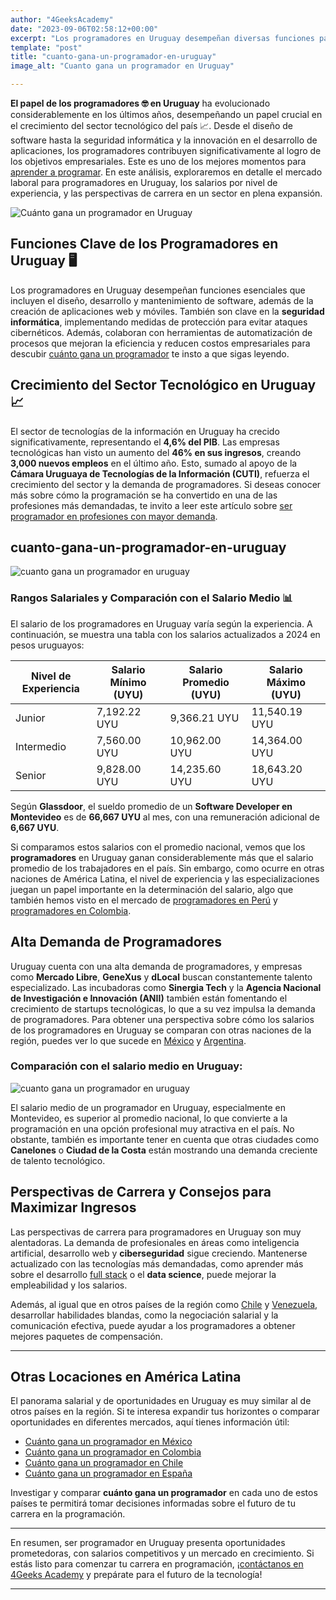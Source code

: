 ```yaml
---
author: "4GeeksAcademy"
date: "2023-09-06T02:58:12+00:00"
excerpt: "Los programadores en Uruguay desempeñan diversas funciones para contribuir al logro de objetivos empresariales. Esto incluye el diseño, desarrollo y mantenimiento de software, así como la creación de aplicaciones web y móviles"
template: "post"
title: "cuanto-gana-un-programador-en-uruguay"
image_alt: "Cuanto gana un programador en Uruguay"

---
```



**El papel de los programadores 🤓 en Uruguay** ha evolucionado considerablemente en los últimos años, desempeñando un papel crucial en el crecimiento del sector tecnológico del país 📈. Desde el diseño de software hasta la seguridad informática y la innovación en el desarrollo de aplicaciones, los programadores contribuyen significativamente al logro de los objetivos empresariales. Este es uno de los mejores momentos para [aprender a programar](https://4geeksacademy.com/es/aprender-a-programar/aprender-a-programar-desde-cero). En este análisis, exploraremos en detalle el mercado laboral para programadores en Uruguay, los salarios por nivel de experiencia, y las perspectivas de carrera en un sector en plena expansión.

![Cuánto gana un programador en Uruguay](https://breathecode.herokuapp.com/v1/media/file/uruguay-montevideo-2-jpg)

## Funciones Clave de los Programadores en Uruguay 🖥️

Los programadores en Uruguay desempeñan funciones esenciales que incluyen el diseño, desarrollo y mantenimiento de software, además de la creación de aplicaciones web y móviles. También son clave en la **seguridad informática**, implementando medidas de protección para evitar ataques cibernéticos. Además, colaboran con herramientas de automatización de procesos que mejoran la eficiencia y reducen costos empresariales para descubir [cuánto gana un programador](/es/cuanto-gana-un-programador/cuanto-gana-un-programador) te insto a que sigas leyendo.

## Crecimiento del Sector Tecnológico en Uruguay 📈

El sector de tecnologías de la información en Uruguay ha crecido significativamente, representando el **4,6% del PIB**. Las empresas tecnológicas han visto un aumento del **46% en sus ingresos**, creando **3,000 nuevos empleos** en el último año. Esto, sumado al apoyo de la **Cámara Uruguaya de Tecnologías de la Información (CUTI)**, refuerza el crecimiento del sector y la demanda de programadores. Si deseas conocer más sobre cómo la programación se ha convertido en una de las profesiones más demandadas, te invito a leer este artículo sobre [ser programador en profesiones con mayor demanda](https://4geeksacademy.com/es/cuanto-gana-un-programador/ser-programador-entre-las-profesiones-con-mayor-demanda).

## cuanto-gana-un-programador-en-uruguay

![cuanto gana un programador en uruguay](https://breathecode.herokuapp.com/v1/media/file/comparacion-de-rango-salariales-jpg)

### Rangos Salariales y Comparación con el Salario Medio 📊

El salario de los programadores en Uruguay varía según la experiencia. A continuación, se muestra una tabla con los salarios actualizados a 2024 en pesos uruguayos:

| Nivel de Experiencia | Salario Mínimo (UYU) | Salario Promedio (UYU) | Salario Máximo (UYU) |
|---|---|---|---|
| Junior | 7,192.22 UYU | 9,366.21 UYU | 11,540.19 UYU |
| Intermedio | 7,560.00 UYU | 10,962.00 UYU | 14,364.00 UYU |
| Senior | 9,828.00 UYU | 14,235.60 UYU | 18,643.20 UYU |


Según **Glassdoor**, el sueldo promedio de un **Software Developer en Montevideo** es de **66,667 UYU** al mes, con una remuneración adicional de **6,667 UYU**.

Si comparamos estos salarios con el promedio nacional, vemos que los **programadores** en Uruguay ganan considerablemente más que el salario promedio de los trabajadores en el país. Sin embargo, como ocurre en otras naciones de América Latina, el nivel de experiencia y las especializaciones juegan un papel importante en la determinación del salario, algo que también hemos visto en el mercado de [programadores en Perú](https://4geeksacademy.com/es/cuanto-gana-un-programador/cuanto-gana-un-programador-en-peru) y [programadores en Colombia](https://4geeksacademy.com/es/cuanto-gana-un-programador/cuanto-gana-un-programador-en-colombia).

## Alta Demanda de Programadores

Uruguay cuenta con una alta demanda de programadores, y empresas como **Mercado Libre**, **GeneXus** y **dLocal** buscan constantemente talento especializado. Las incubadoras como **Sinergia Tech** y la **Agencia Nacional de Investigación e Innovación (ANII)** también están fomentando el crecimiento de startups tecnológicas, lo que a su vez impulsa la demanda de programadores. Para obtener una perspectiva sobre cómo los salarios de los programadores en Uruguay se comparan con otras naciones de la región, puedes ver lo que sucede en [México](https://4geeksacademy.com/es/cuanto-gana-un-programador/cuanto-gana-un-programador-en-mexico) y [Argentina](https://4geeksacademy.com/es/cuanto-gana-un-programador/cuanto-gana-un-programador-en-argentina).

### Comparación con el salario medio en Uruguay:

![cuanto gana un programador en uruguay](https://breathecode.herokuapp.com/v1/media/file/grafica-uruguay-locaciones-jpg)

El salario medio de un programador en Uruguay, especialmente en Montevideo, es superior al promedio nacional, lo que convierte a la programación en una opción profesional muy atractiva en el país. No obstante, también es importante tener en cuenta que otras ciudades como **Canelones** o **Ciudad de la Costa** están mostrando una demanda creciente de talento tecnológico.

## Perspectivas de Carrera y Consejos para Maximizar Ingresos

Las perspectivas de carrera para programadores en Uruguay son muy alentadoras. La demanda de profesionales en áreas como inteligencia artificial, desarrollo web y **ciberseguridad** sigue creciendo. Mantenerse actualizado con las tecnologías más demandadas, como aprender más sobre el desarrollo [full stack](https://4geeksacademy.com/es/coding-bootcamps/desarrollador-full-stack) o el **data science**, puede mejorar la empleabilidad y los salarios.

Además, al igual que en otros países de la región como [Chile](https://4geeksacademy.com/es/cuanto-gana-un-programador/cuanto-gana-un-programador-en-chile) y [Venezuela](https://4geeksacademy.com/es/cuanto-gana-un-programador/cuanto-gana-un-programador-en-venezuela), desarrollar habilidades blandas, como la negociación salarial y la comunicación efectiva, puede ayudar a los programadores a obtener mejores paquetes de compensación.

---

## Otras Locaciones en América Latina

El panorama salarial y de oportunidades en Uruguay es muy similar al de otros países en la región. Si te interesa expandir tus horizontes o comparar oportunidades en diferentes mercados, aquí tienes información útil:

- [Cuánto gana un programador en México](https://4geeksacademy.com/es/cuanto-gana-un-programador/cuanto-gana-un-programador-en-mexico)
- [Cuánto gana un programador en Colombia](https://4geeksacademy.com/es/cuanto-gana-un-programador/cuanto-gana-un-programador-en-colombia)
- [Cuánto gana un programador en Chile](https://4geeksacademy.com/es/cuanto-gana-un-programador/cuanto-gana-un-programador-en-chile)
- [Cuánto gana un programador en España](https://4geeksacademy.com/es/cuanto-gana-un-programador/cuanto-gana-un-programador-en-espana)
  
Investigar y comparar **cuánto gana un programador** en cada uno de estos países te permitirá tomar decisiones informadas sobre el futuro de tu carrera en la programación.

---

En resumen, ser programador en Uruguay presenta oportunidades prometedoras, con salarios competitivos y un mercado en crecimiento. Si estás listo para comenzar tu carrera en programación, ¡[contáctanos en 4Geeks Academy](https://4geeksacademy.com/es/coding-campus/bootcamp-programacion-lima-peru) y prepárate para el futuro de la tecnología!

---
